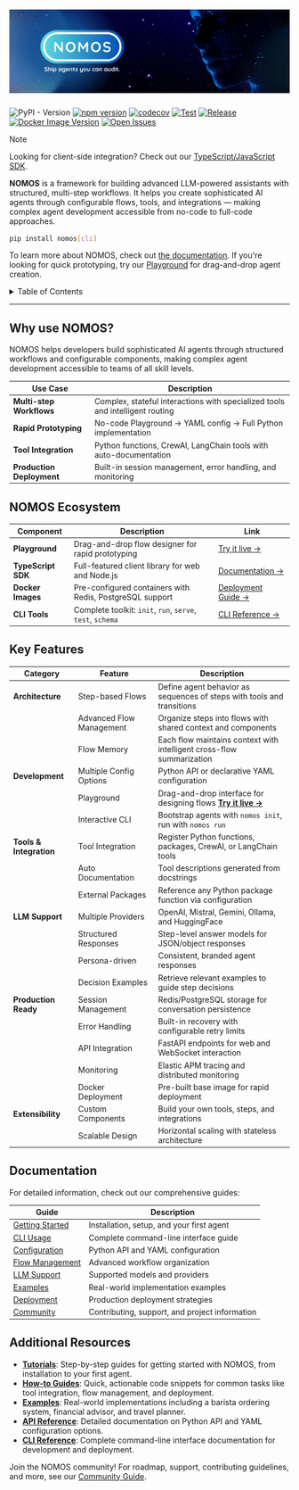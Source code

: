 <h1>
  <a href="https://github.com/dowhiledev/nomos">
    <img src="docs/assets/banner.jpg" alt="NOMOS">
  </a>
</h1>

<div>

![PyPI - Version](https://img.shields.io/pypi/v/nomos?style=flat-square)
[![npm version](https://img.shields.io/npm/v/nomos-sdk.svg?style=flat-square)](https://www.npmjs.com/package/nomos-sdk)
[![codecov](https://codecov.io/gh/dowhiledev/nomos/graph/badge.svg?token=MXRK9HGE5R&style=flat-square)](https://codecov.io/gh/dowhiledev/nomos)
[![Test](https://github.com/dowhiledev/nomos/actions/workflows/test.yml/badge.svg?style=flat-square)](https://github.com/dowhiledev/nomos/actions/workflows/test.yml)
[![Release](https://github.com/dowhiledev/nomos/actions/workflows/publish.yml/badge.svg?style=flat-square)](https://github.com/dowhiledev/nomos/actions/workflows/publish.yml)
[![Docker Image Version](https://img.shields.io/docker/v/chandralegend/nomos-base?style=flat-square)](https://hub.docker.com/r/chandralegend/nomos-base)
[![Open Issues](https://img.shields.io/github/issues-raw/dowhiledev/nomos?style=flat-square)](https://github.com/dowhiledev/nomos/issues)

</div>

> [!NOTE]
> Looking for client-side integration? Check out our [TypeScript/JavaScript SDK](support/ts-sdk/README.md).

**NOMOS** is a framework for building advanced LLM-powered assistants with structured, multi-step workflows. It helps you create sophisticated AI agents through configurable flows, tools, and integrations — making complex agent development accessible from no-code to full-code approaches.

```bash
pip install nomos[cli]
```

To learn more about NOMOS, check out [the documentation](docs/md/). If you're looking for quick prototyping, try our [Playground](https://nomos-builder.vercel.app/) for drag-and-drop agent creation.

<details>
<summary>Table of Contents</summary>

- [Why use NOMOS?](#why-use-nomos)
- [NOMOS Ecosystem](#nomos-ecosystem)
- [Key Features](#key-features)
- [Documentation](#documentation)
- [Additional Resources](#additional-resources)

**[Complete Documentation](docs/md/) | [Try Playground](https://nomos-builder.vercel.app/) | [Quick Start Guide](docs/md/getting-started.md)**

</details>

---

## Why use NOMOS?

NOMOS helps developers build sophisticated AI agents through structured workflows and configurable components, making complex agent development accessible to teams of all skill levels.

| Use Case | Description |
|----------|-------------|
| **Multi-step Workflows** | Complex, stateful interactions with specialized tools and intelligent routing |
| **Rapid Prototyping** | No-code Playground → YAML config → Full Python implementation |
| **Tool Integration** | Python functions, CrewAI, LangChain tools with auto-documentation |
| **Production Deployment** | Built-in session management, error handling, and monitoring |

## NOMOS Ecosystem

| Component | Description | Link |
|-----------|-------------|------|
| **Playground** | Drag-and-drop flow designer for rapid prototyping | [Try it live →](https://nomos-builder.vercel.app/) |
| **TypeScript SDK** | Full-featured client library for web and Node.js | [Documentation →](support/ts-sdk/README.md) |
| **Docker Images** | Pre-configured containers with Redis, PostgreSQL support | [Deployment Guide →](docs/md/deployment.md#docker-base-image) |
| **CLI Tools** | Complete toolkit: `init`, `run`, `serve`, `test`, `schema` | [CLI Reference →](docs/md/cli-usage.md) |

## Key Features

| Category | Feature | Description |
|----------|---------|-------------|
| **Architecture** | Step-based Flows | Define agent behavior as sequences of steps with tools and transitions |
| | Advanced Flow Management | Organize steps into flows with shared context and components |
| | Flow Memory | Each flow maintains context with intelligent cross-flow summarization |
| **Development** | Multiple Config Options | Python API or declarative YAML configuration |
| | Playground | Drag-and-drop interface for designing flows **[Try it live →](https://nomos-builder.vercel.app/)** |
| | Interactive CLI | Bootstrap agents with `nomos init`, run with `nomos run` |
| **Tools & Integration** | Tool Integration | Register Python functions, packages, CrewAI, or LangChain tools |
| | Auto Documentation | Tool descriptions generated from docstrings |
| | External Packages | Reference any Python package function via configuration |
| **LLM Support** | Multiple Providers | OpenAI, Mistral, Gemini, Ollama, and HuggingFace |
| | Structured Responses | Step-level answer models for JSON/object responses |
| | Persona-driven | Consistent, branded agent responses |
| | Decision Examples | Retrieve relevant examples to guide step decisions |
| **Production Ready** | Session Management | Redis/PostgreSQL storage for conversation persistence |
| | Error Handling | Built-in recovery with configurable retry limits |
| | API Integration | FastAPI endpoints for web and WebSocket interaction |
| | Monitoring | Elastic APM tracing and distributed monitoring |
| | Docker Deployment | Pre-built base image for rapid deployment |
| **Extensibility** | Custom Components | Build your own tools, steps, and integrations |
| | Scalable Design | Horizontal scaling with stateless architecture |


## Documentation

For detailed information, check out our comprehensive guides:

| Guide | Description |
|-------|-------------|
| [Getting Started](docs/md/getting-started.md) | Installation, setup, and your first agent |
| [CLI Usage](docs/md/cli-usage.md) | Complete command-line interface guide |
| [Configuration](docs/md/configuration.md) | Python API and YAML configuration |
| [Flow Management](docs/md/flow-management.md) | Advanced workflow organization |
| [LLM Support](docs/md/llm-support.md) | Supported models and providers |
| [Examples](docs/md/examples.md) | Real-world implementation examples |
| [Deployment](docs/md/deployment.md) | Production deployment strategies |
| [Community](docs/md/community.md) | Contributing, support, and project information |

## Additional Resources

- **[Tutorials](docs/md/getting-started.md)**: Step-by-step guides for getting started with NOMOS, from installation to your first agent.
- **[How-to Guides](docs/md/)**: Quick, actionable code snippets for common tasks like tool integration, flow management, and deployment.
- **[Examples](docs/md/examples.md)**: Real-world implementations including a barista ordering system, financial advisor, and travel planner.
- **[API Reference](docs/md/configuration.md)**: Detailed documentation on Python API and YAML configuration options.
- **[CLI Reference](docs/md/cli-usage.md)**: Complete command-line interface documentation for development and deployment.

Join the NOMOS community! For roadmap, support, contributing guidelines, and more, see our [Community Guide](docs/md/community.md).
